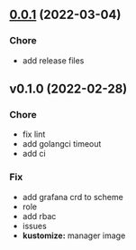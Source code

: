 
<a name="0.0.1"></a>
## [0.0.1](https://github.com/snapp-incubator/event-exporter/compare/v0.1.0...0.0.1) (2022-03-04)

### Chore

* add release files


<a name="v0.1.0"></a>
## v0.1.0 (2022-02-28)

### Chore

* fix lint
* add golangci timeout
* add ci

### Fix

* add grafana crd to scheme
* role
* add rbac
* issues
* **kustomize:** manager image

